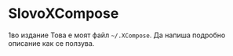 # SlovoXCompose

1во издание
Това е моят файл `~/.XCompose`.
Да напиша подробно описание как се ползува.
